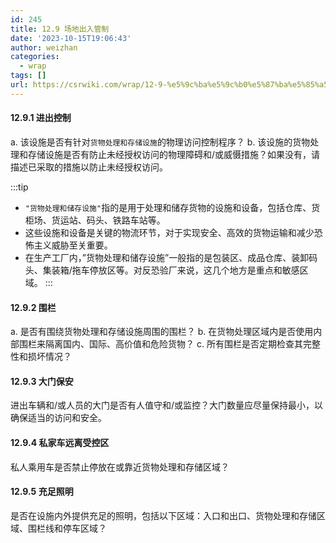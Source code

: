 ```yaml
---
id: 245
title: 12.9 场地出入管制
date: '2023-10-15T19:06:43'
author: weizhan
categories:
  - wrap
tags: []
url: https://csrwiki.com/wrap/12-9-%e5%9c%ba%e5%9c%b0%e5%87%ba%e5%85%a5%e7%ae%a1%e5%88%b6-245
---
```


#### 12.9.1 进出控制

a. 该设施是否有针对`货物处理和存储设施`的物理访问控制程序？ b. 该设施的货物处理和存储设施是否有防止未经授权访问的物理障碍和/或威慑措施？如果没有，请描述已采取的措施以防止未经授权访问。

:::tip

- `"货物处理和储存设施"`指的是用于处理和储存货物的设施和设备，包括仓库、货柜场、货运站、码头、铁路车站等。
- 这些设施和设备是关键的物流环节，对于实现安全、高效的货物运输和减少恐怖主义威胁至关重要。
- 在生产工厂内，”货物处理和储存设施”一般指的是包装区、成品仓库、装卸码头、集装箱/拖车停放区等。对反恐验厂来说，这几个地方是重点和敏感区域。 :::

#### 12.9.2 围栏

a. 是否有围绕货物处理和存储设施周围的围栏？ b. 在货物处理区域内是否使用内部围栏来隔离国内、国际、高价值和危险货物？ c. 所有围栏是否定期检查其完整性和损坏情况？

#### 12.9.3 大门保安

进出车辆和/或人员的大门是否有人值守和/或监控？大门数量应尽量保持最小，以确保适当的访问和安全。

#### 12.9.4 私家车远离受控区

私人乘用车是否禁止停放在或靠近货物处理和存储区域？

#### 12.9.5 充足照明

是否在设施内外提供充足的照明，包括以下区域：入口和出口、货物处理和存储区域、围栏线和停车区域？
